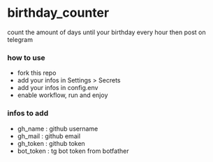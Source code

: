 # birthday_counter

count the amount of days until your birthday every hour then post on telegram


### how to use
- fork this repo
- add your infos in Settings > Secrets
- add your infos in config.env
- enable workflow, run and enjoy

### infos to add 
- gh_name : github username
- gh_mail : github email
- gh_token : github token
- bot_token : tg bot token from botfather
